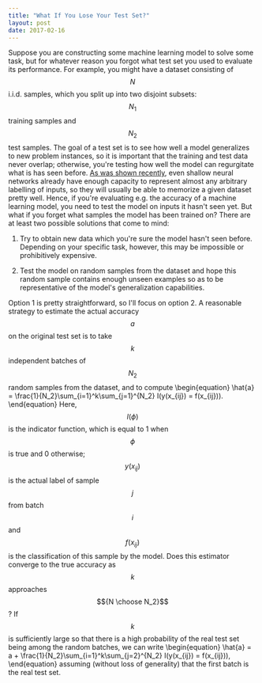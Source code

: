 ```yaml
---
title: "What If You Lose Your Test Set?"
layout: post
date: 2017-02-16
---
```

Suppose you are constructing some machine learning model to solve some task, but for whatever reason you forgot what test set you used to evaluate its performance.
For example, you might have a dataset consisting of $$N$$ i.i.d. samples, which you split up into two disjoint subsets: $$N_1$$ training samples and $$N_2$$ test samples.
The goal of a test set is to see how well a model generalizes to new problem instances, so it is important that the training and test data never overlap; otherwise,
you're testing how well the model can regurgitate what is has seen before. [As was shown recently](https://arxiv.org/pdf/1611.03530.pdf), even shallow neural networks
already have enough capacity to represent almost any arbitrary labelling of inputs, so they will usually be able to memorize a given dataset pretty well.
Hence, if you're evaluating e.g. the accuracy of a machine learning model, you need to test the model on inputs it hasn't seen yet. But what if you forget what samples
the model has been trained on? There are at least two possible solutions that come to mind:

1. Try to obtain new data which you're sure the model hasn't seen before. Depending on your specific task, however, this may be impossible or prohibitively expensive.

2. Test the model on random samples from the dataset and hope this random sample contains enough unseen examples so as to be representative of the model's generalization
capabilities.

Option 1 is pretty straightforward, so I'll focus on option 2.
A reasonable strategy to estimate the actual accuracy $$a$$ on the original test set is to take $$k$$ independent batches of $$N_2$$ random samples from the dataset, and to compute
\begin{equation}
    \hat{a} = \frac{1}{N_2}\sum_{i=1}^k\sum_{j=1}^{N_2} I(y(x_{ij}) = f(x_{ij})).
\end{equation}
Here, $$I(\phi)$$ is the indicator function, which is equal to 1 when $$\phi$$ is true and 0 otherwise; $$y(x_{ij})$$ is the actual label of sample $$j$$ from batch $$i$$ and
$$f(x_{ij})$$ is the classification of this sample by the model. Does this estimator converge to the true accuracy as $$k$$ approaches $${N \choose N_2}$$?
If $$k$$ is sufficiently large so that there is a high probability of the real test set being among the random batches, we can write
\begin{equation}
    \hat{a} = a + \frac{1}{N_2}\sum_{i=1}^k\sum_{j=2}^{N_2} I(y(x_{ij}) = f(x_{ij})),
\end{equation}
assuming (without loss of generality) that the first batch is the real test set.